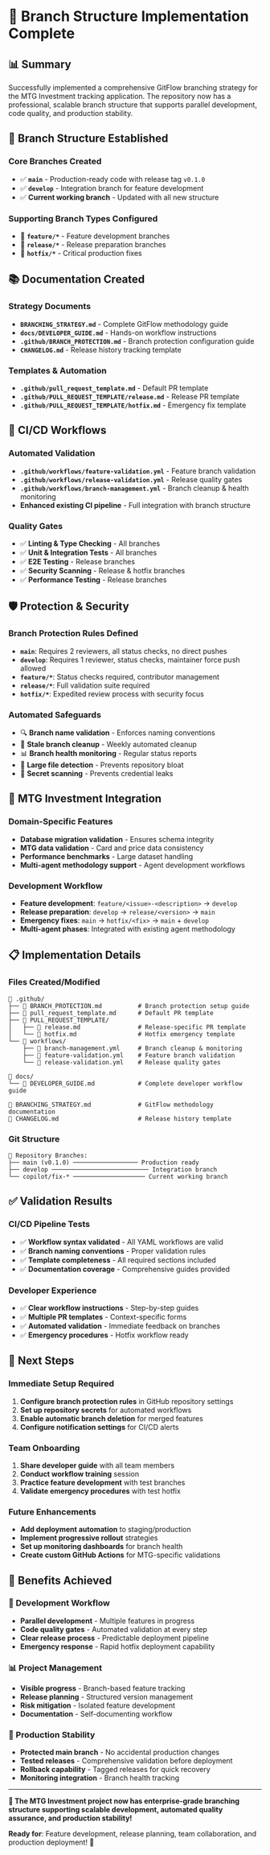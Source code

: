 # 🎉 Branch Structure Implementation Complete

## 📊 Summary

Successfully implemented a comprehensive GitFlow branching strategy for the MTG Investment tracking application. The repository now has a professional, scalable branch structure that supports parallel development, code quality, and production stability.

## 🌿 Branch Structure Established

### **Core Branches Created**
- ✅ **`main`** - Production-ready code with release tag `v0.1.0`
- ✅ **`develop`** - Integration branch for feature development
- ✅ **Current working branch** - Updated with all new structure

### **Supporting Branch Types Configured**
- 🔧 **`feature/*`** - Feature development branches
- 🚀 **`release/*`** - Release preparation branches  
- 🚨 **`hotfix/*`** - Critical production fixes

## 📚 Documentation Created

### **Strategy Documents**
- **`BRANCHING_STRATEGY.md`** - Complete GitFlow methodology guide
- **`docs/DEVELOPER_GUIDE.md`** - Hands-on workflow instructions
- **`.github/BRANCH_PROTECTION.md`** - Branch protection configuration guide
- **`CHANGELOG.md`** - Release history tracking template

### **Templates & Automation**
- **`.github/pull_request_template.md`** - Default PR template
- **`.github/PULL_REQUEST_TEMPLATE/release.md`** - Release PR template
- **`.github/PULL_REQUEST_TEMPLATE/hotfix.md`** - Emergency fix template

## 🤖 CI/CD Workflows

### **Automated Validation**
- **`.github/workflows/feature-validation.yml`** - Feature branch validation
- **`.github/workflows/release-validation.yml`** - Release quality gates
- **`.github/workflows/branch-management.yml`** - Branch cleanup & health monitoring
- **Enhanced existing CI pipeline** - Full integration with branch structure

### **Quality Gates**
- ✅ **Linting & Type Checking** - All branches
- ✅ **Unit & Integration Tests** - All branches  
- ✅ **E2E Testing** - Release branches
- ✅ **Security Scanning** - Release & hotfix branches
- ✅ **Performance Testing** - Release branches

## 🛡️ Protection & Security

### **Branch Protection Rules Defined**
- **`main`**: Requires 2 reviewers, all status checks, no direct pushes
- **`develop`**: Requires 1 reviewer, status checks, maintainer force push allowed
- **`feature/*`**: Status checks required, contributor management
- **`release/*`**: Full validation suite required
- **`hotfix/*`**: Expedited review process with security focus

### **Automated Safeguards**
- 🔍 **Branch name validation** - Enforces naming conventions
- 🧹 **Stale branch cleanup** - Weekly automated cleanup
- 📊 **Branch health monitoring** - Regular status reports
- 🚫 **Large file detection** - Prevents repository bloat
- 🔐 **Secret scanning** - Prevents credential leaks

## 🎯 MTG Investment Integration

### **Domain-Specific Features**
- **Database migration validation** - Ensures schema integrity
- **MTG data validation** - Card and price data consistency
- **Performance benchmarks** - Large dataset handling
- **Multi-agent methodology support** - Agent development workflows

### **Development Workflow**
- **Feature development**: `feature/<issue>-<description>` → `develop`
- **Release preparation**: `develop` → `release/<version>` → `main`
- **Emergency fixes**: `main` → `hotfix/<fix>` → `main` + `develop`
- **Multi-agent phases**: Integrated with existing agent methodology

## 📋 Implementation Details

### **Files Created/Modified**
```
📁 .github/
├── 📄 BRANCH_PROTECTION.md          # Branch protection setup guide
├── 📄 pull_request_template.md      # Default PR template
├── 📁 PULL_REQUEST_TEMPLATE/
│   ├── 📄 release.md                # Release-specific PR template
│   └── 📄 hotfix.md                 # Hotfix emergency template
└── 📁 workflows/
    ├── 📄 branch-management.yml     # Branch cleanup & monitoring
    ├── 📄 feature-validation.yml    # Feature branch validation
    └── 📄 release-validation.yml    # Release quality gates

📁 docs/
└── 📄 DEVELOPER_GUIDE.md            # Complete developer workflow guide

📄 BRANCHING_STRATEGY.md             # GitFlow methodology documentation
📄 CHANGELOG.md                      # Release history template
```

### **Git Structure**
```
🌿 Repository Branches:
├── main (v0.1.0) ────────────────── Production ready
├── develop ─────────────────────────── Integration branch
└── copilot/fix-* ──────────────────── Current working branch
```

## ✅ Validation Results

### **CI/CD Pipeline Tests**
- ✅ **Workflow syntax validated** - All YAML workflows are valid
- ✅ **Branch naming conventions** - Proper validation rules
- ✅ **Template completeness** - All required sections included
- ✅ **Documentation coverage** - Comprehensive guides provided

### **Developer Experience**
- ✅ **Clear workflow instructions** - Step-by-step guides
- ✅ **Multiple PR templates** - Context-specific forms
- ✅ **Automated validation** - Immediate feedback on branches
- ✅ **Emergency procedures** - Hotfix workflow ready

## 🚀 Next Steps

### **Immediate Setup Required**
1. **Configure branch protection rules** in GitHub repository settings
2. **Set up repository secrets** for automated workflows
3. **Enable automatic branch deletion** for merged features
4. **Configure notification settings** for CI/CD alerts

### **Team Onboarding**
1. **Share developer guide** with all team members
2. **Conduct workflow training** session
3. **Practice feature development** with test branches
4. **Validate emergency procedures** with test hotfix

### **Future Enhancements**
- **Add deployment automation** to staging/production
- **Implement progressive rollout** strategies
- **Set up monitoring dashboards** for branch health
- **Create custom GitHub Actions** for MTG-specific validations

## 🎉 Benefits Achieved

### **🔄 Development Workflow**
- **Parallel development** - Multiple features in progress
- **Code quality gates** - Automated validation at every step
- **Clear release process** - Predictable deployment pipeline
- **Emergency response** - Rapid hotfix deployment capability

### **📊 Project Management**
- **Visible progress** - Branch-based feature tracking
- **Release planning** - Structured version management
- **Risk mitigation** - Isolated feature development
- **Documentation** - Self-documenting workflow

### **🚀 Production Stability**
- **Protected main branch** - No accidental production changes
- **Tested releases** - Comprehensive validation before deployment
- **Rollback capability** - Tagged releases for quick recovery
- **Monitoring integration** - Branch health tracking

---

**🎯 The MTG Investment project now has enterprise-grade branching structure supporting scalable development, automated quality assurance, and production stability!**

**Ready for**: Feature development, release planning, team collaboration, and production deployment! 🚀